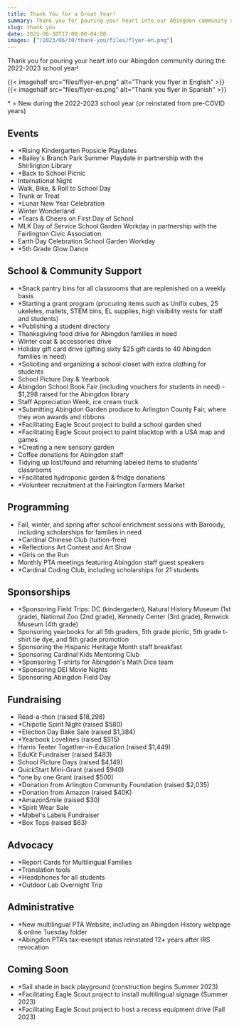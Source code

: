 ```yaml
--- 
title: Thank You for a Great Year!
summary: Thank you for pouring your heart into our Abingdon community during the 2022-2023 school year.
slug: thank you
date: 2023-06-30T17:00:00-04:00
images: ["/2023/06/30/thank-you/files/flyer-en.png"]
---
```


Thank you for pouring your heart into our Abingdon community during the 2022-2023 school year!

{{< imagehalf src="files/flyer-en.png" alt="Thank you flyer in English" >}}
{{< imagehalf src="files/flyer-es.png" alt="Thank you flyer in Spanish" >}}

\* = New during the 2022-2023 school year (or reinstated from pre-COVID years)

## Events
- *Rising Kindergarten Popsicle Playdates
- *Bailey's Branch Park Summer Playdate in partnership with the Shirlington Library
- *Back to School Picnic
- International Night
- Walk, Bike, & Roll to School Day
- Trunk or Treat
- *Lunar New Year Celebration
- Winter Wonderland
- *Tears & Cheers on First Day of School
- MLK Day of Service School Garden Workday in partnership with the Fairlington Civic Association
- Earth Day Celebration School Garden Workday
- *5th Grade Glow Dance

## School & Community Support
- *Snack pantry bins for all classrooms that are replenished on a weekly basis
- *Starting a grant program (procuring items such as Unifix cubes, 25 ukeleles, mallets, STEM bins, EL supplies, high visibility vests for staff and students)
- *Publishing a student directory
- Thanksgiving food drive for Abingdon families in need
- Winter coat & accessories drive
- Holiday gift card drive (gifting sixty $25 gift cards to 40 Abingdon families in need)
- *Soliciting and organizing a school closet with extra clothing for students
- School Picture Day & Yearbook
- Abingdon School Book Fair (including vouchers for students in need) - $1,298    raised for the Abingdon library
- Staff Appreciation Week, ice cream truck
- *Submitting Abingdon Garden produce to Arlington County Fair, where they won awards and ribbons
- *Facilitating Eagle Scout project to build a school garden shed
- *Facilitating Eagle Scout project to paint blacktop with a USA map and games
- *Creating a new sensory garden
- Coffee donations for Abingdon staff
- Tidying up lost/found and returning labeled items to students' classrooms
- *Facilitated hydroponic garden & fridge donations
- *Volunteer recruitment at the Fairlington Farmers Market

## Programming
- Fall, winter, and spring after school enrichment sessions with Baroody,      including scholarships for families in need
- *Cardinal Chinese Club (tuition-free)
- *Reflections Art Contest and Art Show
- *Girls on the Run
- Monthly PTA meetings featuring Abingdon staff guest speakers
- *Cardinal Coding Club, including scholarships for 21 students

## Sponsorships
- *Sponsoring Field Trips: DC (kindergarten), Natural History Museum (1st grade), National Zoo (2nd grade), Kennedy Center (3rd grade), Renwick Museum (4th grade)
- Sponsoring yearbooks for all 5th graders, 5th grade picnic, 5th grade t-shirt tie dye, and 5th grade promotion
- Sponsoring the Hispanic Heritage Month staff breakfast
- Sponsoring Cardinal Kids Mentoring Club
- *Sponsoring T-shirts for Abingdon's Math Dice team
- *Sponsoring DEI Movie Nights
- Sponsoring Abingdon Field Day

## Fundraising
- Read-a-thon (raised $18,298)
- *Chipotle Spirit Night (raised $580)
- *Election Day Bake Sale (raised $1,384)
- *Yearbook Lovelines (raised $515)
- Harris Teeter Together-in-Education (raised $1,449)
- EduKit Fundraiser (raised $483)
- School Picture Days (raised $4,149)
- QuickStart Mini-Grant (raised $940)
- *one by one Grant (raised $500)
- *Donation from Arlington Community Foundation (raised $2,035)
- *Donation from Amazon (raised $40K)
- *AmazonSmile (raised $30)
- *Spirit Wear Sale
- *Mabel's Labels Fundraiser
- *Box Tops (raised $63)

## Advocacy
- *Report Cards for Multilingual Families
- *Translation tools 
- *Headphones for all students
- *Outdoor Lab Overnight Trip

## Administrative
- *New multilingual PTA Website, including an Abingdon History webpage & online Tuesday folder
- *Abingdon PTA’s tax-exempt status reinstated 12+ years after IRS revocation

## Coming Soon
- *Sail shade in back playground (construction begins Summer 2023)
- *Facilitating Eagle Scout project to install multilingual signage (Summer 2023)
- *Facilitating Eagle Scout project to host a recess equipment drive (Fall 2023)